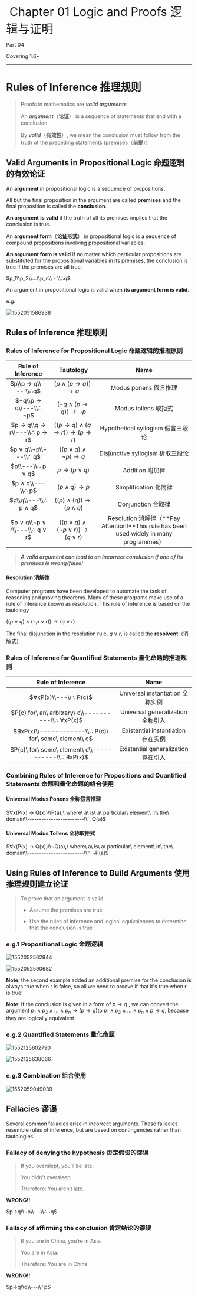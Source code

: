 <font size=6> Chapter 01 Logic and Proofs 逻辑与证明</font>

Part 04

Covering 1.6~

------

# Rules of Inference 推理规则

> Proofs in mathematics are ***valid arguments***
>
> An ***argument***（**论证**） is a sequence of statements that end with a conclusion
>
> By ***valid***（**有效性**）, we mean the conclusion must follow from the truth of the preceding statements (premises（**前提**）)

## Valid Arguments in Propositional Logic 命题逻辑的有效论证

An **argument** in propositional logic is a sequence of  propositions. 

All but the final proposition in the argument are called **premises** and the final proposition is called the **conclusion**. 

**An argument** **is** **valid** if the truth of all its premises implies that the conclusion is true.

An **argument form**（**论证形式**） in propositional logic is a sequence of compound propositions involving propositional variables.

**An argument form is valid** if no matter which particular propositions are substituted for the propositional variables in its premises, the conclusion is true if the premises are all true. 

$p_1\\p_2\\...\\p_n\\ - \\∴q​$

An argument in propositional logic is valid when **its argument form is valid**.

e.g.

![1552051586938](..\img\CH01\015.png)

## Rules of Inference 推理原则

### Rules of Inference for Propositional Logic 命题逻辑的推理原则

|       Rule of Inference       |            Tautology             |                             Name                             |
| :---------------------------: | :------------------------------: | :----------------------------------------------------------: |
|     $p\\p → q\\ --- \\∴q$     |       $(p ∧ (p → q)) → q$        |                    Modus ponens 假言推理                     |
|    $¬q\\p → q\\---\\∴ ¬p$     |       $(¬q ∧ (p → q))→¬p$        |                     Modus tollens 取拒式                     |
| $p → q\\q → r\\---\\∴ p → r$  | $((p → q) ∧ (q → r)) → (p → r)$  |              Hypothetical syllogism 假言三段论               |
|     $p ∨ q\\¬p\\---\\∴ q$     |        $((p ∨ q)∧¬p) → q$        |               Disjunctive syllogism 析取三段论               |
|       $p\\---\\∴ p ∨ q$       |          $p → (p ∨ q)$           |                       Addition 附加律                        |
|       $p ∧ q\\---\\∴ p$       |          $(p ∧ q) → p$           |                    Simplification 化简律                     |
|     $p\\q\\---\\∴ p ∧ q$      |     $((p) ∧ (q)) → (p ∧ q)$      |                      Conjunction 合取律                      |
| $p ∨ q\\¬p ∨ r\\---\\∴ q ∨ r$ | $((p ∨ q) ∧ (¬p ∨ r)) → (q ∨ r)$ | Resolution 消解律（**Pay Attention!**This rule has been used widely in many programmes） |

> ***A valid argument can lead to an incorrect conclusion if one of its premises is wrong/false!***

#### Resolution 消解律

Computer programs have been developed to automate the task of reasoning and proving theorems. Many of these programs make use of a rule of inference known as resolution. This rule of inference is based on the tautology

$((p ∨ q) ∧ (¬p ∨ r)) → (q ∨ r)$

The final disjunction in the resolution rule, $q ∨ r$, is called the **resolvent**（消解式）

### Rules of Inference for Quantified Statements 量化命题的推理规则

|                   Rule of Inference                   |                Name                 |
| :---------------------------------------------------: | :---------------------------------: |
|                 $∀xP(x)\\---\\∴ P(c)$                 |  Universal instantiation 全称实例   |
|  $P(c) for\ an\ arbitrary\ c\\----------\\∴ ∀xP(x)$   |  Universal generalization 全称引入  |
| $∃xP(x)\\------------\\∴ P(c)\ for\ some\ element\ c$ | Existential instantiation 存在实例  |
| $P(c)\ for\ some\ element\ c\\-----------\\∴ ∃xP(x)$  | Existential generalization 存在引入 |

### Combining Rules of Inference for Propositions and Quantified Statements 命题和量化命题的组合使用

#### Universal Modus Ponens 全称假言推理

$∀x(P(x) → Q(x))\\P(a),\ where\ a\ is\ a\ particular\ element\ in\ the\ domain\\------------------------\\∴ Q(a)​$

#### Universal Modus Tollens 全称取拒式

$∀x(P(x) → Q(x))\\¬Q(a),\ where\ a\ is\ a\ particular\ element\ in\ the\ domain\\------------------------\\∴ ¬P(a)$

## Using Rules of Inference to Build Arguments 使用推理规则建立论证

> To prove that an argument is valid
>
> - Assume the premises are true
>
> - Use the rules of inference and logical equivalences to determine that the conclusion is true

### e.g.1 Propositional Logic 命题逻辑

![1552052562944](..\img\CH01\016.png)

![1552052590682](..\img\CH01\017.png)

**Note**: the second example added an additional premise for the conclusion is always true when r is false, so all we need to proove if that it's true when r is true!

**Note**: If the conclusion is given in a form of $p → q​$ , we can convert the argument $p_1∧p_2∧...∧p_n→(p→q)​$ to $p_1∧p_2∧...∧p_n∧p→q​$ , because they are logically equivalent

### e.g.2 Quantified Statements 量化命题

![1552125602790](..\img\CH01\018.png)

![1552125638066](..\img\CH01\019.png)

### e.g.3 Combination 组合使用

![1552059049039](..\img\CH01\020.png)

## Fallacies 谬误

Several common fallacies arise in incorrect arguments. These fallacies resemble rules of inference,
but are based on contingencies rather than tautologies.

### Fallacy of denying the hypothesis 否定假设的谬误

> If you overslept, you’ll be late.
>
> You didn’t oversleep.
>
> Therefore: You aren’t late.

**WRONG!!**

$p→q\\¬p\\---\\∴¬q$

### Fallacy of affirming the conclusion 肯定结论的谬误
> If you are in China, you’re in Asia.
>
> You are in Asia.
>
> Therefore: You are in China.

**WRONG!!**

$p→q\\q\\---\\∴p​$

